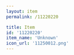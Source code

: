```yaml
---
layout: item
permalink: /11220220

title: Item
id: '11220220'
item_name: 'Unknown'
icon_url: '11250012.png'
---
```

